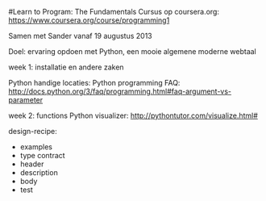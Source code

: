 #Learn to Program: The Fundamentals
Cursus op coursera.org: https://www.coursera.org/course/programming1

Samen met Sander vanaf 19 augustus 2013

Doel: ervaring opdoen met Python, een mooie algemene moderne webtaal

week 1: installatie en andere zaken

Python handige locaties:
Python programming FAQ: http://docs.python.org/3/faq/programming.html#faq-argument-vs-parameter

week 2: functions
Python visualizer: http://pythontutor.com/visualize.html#

design-recipe:
* examples
* type contract
* header
* description
* body
* test

